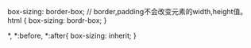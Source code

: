 box-sizing: border-box; // border,padding不会改变元素的width,height值。
html {
  box-sizing: bordr-box;
}

*, *:before, *:after{
  box-sizing: inherit;
}

